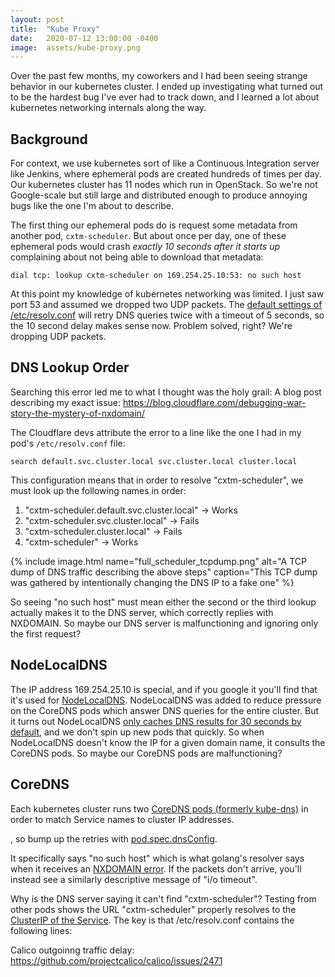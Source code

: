 ```yaml
---
layout: post
title:  "Kube Proxy"
date:   2020-07-12 13:00:00 -0400
image:  assets/kube-proxy.png
---
```


Over the past few months, my coworkers and I had been seeing strange behavior in our kubernetes cluster. I ended up investigating what turned out to be the hardest bug I've ever had to track down, and I learned a lot about kubernetes networking internals along the way.

## Background

For context, we use kubernetes sort of like a Continuous Integration server like Jenkins, where ephemeral pods are created hundreds of times per day. Our kubernetes cluster has 11 nodes which run in OpenStack. So we're not Google-scale but still large and distributed enough to produce annoying bugs like the one I'm about to describe.

The first thing our ephemeral pods do is request some metadata from another pod, `cxtm-scheduler`. But about once per day, one of these ephemeral pods would crash *exactly 10 seconds after it starts up* complaining about not being able to download that metadata:

```
dial tcp: lookup cxtm-scheduler on 169.254.25.10:53: no such host
```

At this point my knowledge of kubernetes networking was limited. I just saw port 53 and assumed we dropped two UDP packets. The [default settings of /etc/resolv.conf](https://man7.org/linux/man-pages/man5/resolv.conf.5.html) will retry DNS queries twice with a timeout of 5 seconds, so the 10 second delay makes sense now. Problem solved, right? We're dropping UDP packets.

## DNS Lookup Order

Searching this error led me to what I thought was the holy grail: A blog post describing my exact issue: https://blog.cloudflare.com/debugging-war-story-the-mystery-of-nxdomain/

The Cloudflare devs attribute the error to a line like the one I had in my pod's `/etc/resolv.conf` file:

```
search default.svc.cluster.local svc.cluster.local cluster.local
```

This configuration means that in order to resolve "cxtm-scheduler", we must look up the following names in order:

1. "cxtm-scheduler.default.svc.cluster.local" -> Works
2. "cxtm-scheduler.svc.cluster.local" -> Fails
3. "cxtm-scheduler.cluster.local" -> Fails
4. "cxtm-scheduler" -> Works

{% include image.html name="full_scheduler_tcpdump.png"
  alt="A TCP dump of DNS traffic describing the above steps"
  caption="This TCP dump was gathered by intentionally changing the DNS IP to a fake one" %}

So seeing "no such host" must mean either the second or the third lookup actually makes it to the DNS server, which correctly replies with NXDOMAIN. So maybe our DNS server is malfunctioning and ignoring only the first request?

## NodeLocalDNS

The IP address 169.254.25.10 is special, and if you google it you'll find that it's used for [NodeLocalDNS](https://github.com/kubernetes/enhancements/blob/master/keps/sig-network/0030-nodelocal-dns-cache.md).
NodeLocalDNS was added to reduce pressure on the CoreDNS pods which answer DNS queries for the entire cluster. But it turns out NodeLocalDNS [only caches DNS results for 30 seconds by default](https://github.com/kubernetes/kubernetes/blob/7151131d79674d073e716063a03f8cbd67671e33/cluster/addons/dns/nodelocaldns/nodelocaldns.yaml#L96), and we don't spin up new pods that quickly. So when NodeLocalDNS doesn't know the IP for a given domain name, it consults the CoreDNS pods. So maybe our CoreDNS pods are malfunctioning?


## CoreDNS

Each kubernetes cluster runs two [CoreDNS pods (formerly kube-dns)](https://kubernetes.io/docs/concepts/services-networking/dns-pod-service/) in order to match Service names to cluster IP addresses.







, so bump up the retries with [pod.spec.dnsConfig](https://kubernetes.io/docs/concepts/services-networking/dns-pod-service/#pod-dns-config).

It specifically says "no such host" which is what golang's resolver says when it receives an [NXDOMAIN error](https://en.wikipedia.org/wiki/Domain_Name_System#DNS_message_format). If the packets don't arrive, you'll instead see a similarly descriptive message of "i/o timeout".


Why is the DNS server saying it can't find "cxtm-scheduler"? Testing from other pods shows the URL "cxtm-scheduler" properly resolves to the [ClusterIP of the Service](https://kubernetes.io/docs/concepts/services-networking/service/#dns). The key is that /etc/resolv.conf contains the following lines:

Calico outgoinng traffic delay: https://github.com/projectcalico/calico/issues/2471
